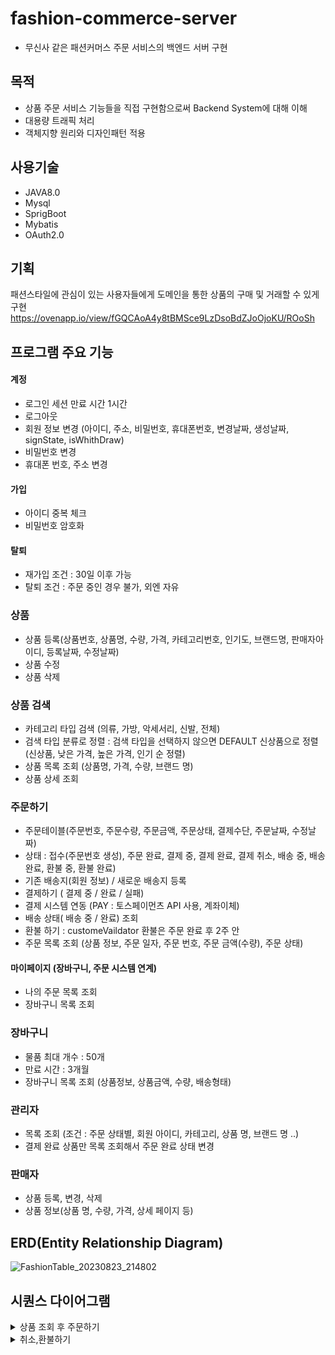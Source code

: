 # fashion-commerce-server
- 무신사 같은 패션커머스 주문 서비스의 백엔드 서버 구현
## 목적
- 상품 주문 서비스 기능들을 직접 구현함으로써 Backend System에 대해 이해
- 대용량 트래픽 처리
- 객체지향 원리와 디자인패턴 적용

## 사용기술
- JAVA8.0
- Mysql
- SprigBoot
- Mybatis
- OAuth2.0

## 기획
패션스타일에 관심이 있는 사용자들에게 도메인을 통한 상품의 구매 및 거래할 수 있게 구현
https://ovenapp.io/view/fGQCAoA4y8tBMSce9LzDsoBdZJoOjoKU/ROoSh

## 프로그램 주요 기능
#### 계정
- 로그인 세션 만료 시간 1시간
- 로그아웃
- 회원 정보 변경 (아이디, 주소, 비밀번호, 휴대폰번호, 변경날짜, 생성날짜, signState, isWhithDraw)
- 비밀번호 변경
- 휴대폰 번호, 주소 변경
#### 가입
- 아이디 중복 체크
- 비밀번호 암호화
#### 탈퇴
- 재가입 조건 : 30일 이후 가능
- 탈퇴 조건 : 주문 중인 경우 불가, 외엔 자유
### 상품
- 상품 등록(상품번호, 상품명, 수량, 가격, 카테고리번호, 인기도, 브랜드명, 판매자아이디, 등록날짜, 수정날짜)
- 상품 수정
- 상품 삭제

### 상품 검색
- 카테고리 타입 검색
  (의류, 가방, 악세서리, 신발, 전체)
- 검색 타입 분류로 정렬 : 검색 타입을 선택하지 않으면 DEFAULT 신상품으로 정렬
  (신상품, 낮은 가격, 높은 가격, 인기 순 정렬)
- 상품 목록 조회
  (상품명, 가격, 수량, 브랜드 명)
- 상품 상세 조회
 
### 주문하기
- 주문테이블(주문번호, 주문수량, 주문금액, 주문상태, 결제수단, 주문날짜, 수정날짜)
- 상태 : 접수(주문번호 생성), 주문 완료, 결제 중, 결제 완료, 결제 취소, 배송 중, 배송 완료, 환불 중, 환불 완료)
- 기존 배송지(회원 정보) / 새로운 배송지 등록
- 결제하기 ( 결제 중 / 완료 / 실패)
- 결제 시스템 연동 (PAY : 토스페이먼츠 API 사용, 계좌이체)
- 배송 상태( 배송 중 / 완료) 조회
- 환불 하기 : customeVaildator 환불은 주문 완료 후 2주 안
- 주문 목록 조회
  (상품 정보, 주문 일자, 주문 번호, 주문 금액(수량), 주문 상태)
  
#### 마이페이지 (장바구니, 주문 시스템 연계)
- 나의 주문 목록 조회
- 장바구니 목록 조회
  
### 장바구니
- 물품 최대 개수 : 50개
- 만료 시간 : 3개월
- 장바구니 목록 조회
  (상품정보, 상품금액, 수량, 배송형태)

### 관리자
- 목록 조회
  (조건 : 주문 상태별, 회원 아이디, 카테고리, 상품 명, 브랜드 명 ..)
- 결제 완료 상품만 목록 조회해서 주문 완료 상태 변경

### 판매자
- 상품 등록, 변경, 삭제
- 상품 정보(상품 명, 수량, 가격, 상세 페이지 등)

## ERD(Entity Relationship Diagram)
![FashionTable_20230823_214802](https://github.com/ccommit/fashion-commerce-server/assets/44775069/e25fa413-b61e-4f90-87e0-d20ca935598f)


## 시퀀스 다이어그램
<details>
    <summary>상품 조회 후 주문하기</summary>

![주문하기 (1)](https://github.com/ccommit/fashion-commerce-server/assets/44775069/0131f71f-e3f5-412a-b390-e1e6e81ff19d)

</details>

<details>
    <summary>취소,환불하기</summary>

![취소_환불하기 (1)](https://github.com/ccommit/fashion-commerce-server/assets/44775069/05a243a3-f89f-4244-a480-bd52af0fa41d)

</details>

